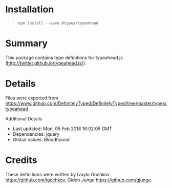 # Installation
> `npm install --save @types/typeahead`

# Summary
This package contains type definitions for typeahead.js (http://twitter.github.io/typeahead.js/).

# Details
Files were exported from https://www.github.com/DefinitelyTyped/DefinitelyTyped/tree/master/types/typeahead

Additional Details
 * Last updated: Mon, 05 Feb 2018 16:02:05 GMT
 * Dependencies: jquery
 * Global values: Bloodhound

# Credits
These definitions were written by Ivaylo Gochkov <https://github.com/igochkov>, Gidon Junge <https://github.com/gjunge>.
